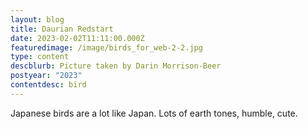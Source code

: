 ```yaml
---
layout: blog
title: Daurian Redstart
date: 2023-02-02T11:11:00.000Z
featuredimage: /image/birds_for_web-2-2.jpg
type: content
descblurb: Picture taken by Darin Morrison-Beer
postyear: "2023"
contentdesc: bird
---
```

Japanese birds are a lot like Japan. Lots of earth tones, humble, cute. 
